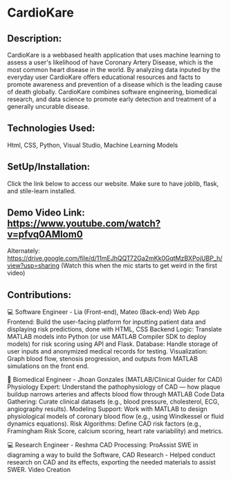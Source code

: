 # CardioKare
## Description:
CardioKare is a webbased health application that uses machine learning to assess a user's likelihood of have Coronary Artery Disease, which is the most common heart disease in the world. By analyzing data inputed by the everyday user CardioKare offers educational resources and facts to promote awareness and prevention of a disease which is the leading cause of death globally. CardioKare combines software engineering, biomedical research, and data science to promote early detection and treatment of a generally uncurable disease.
## Technologies Used:
Html, CSS, Python, Visual Studio, Machine Learning Models
## SetUp/Installation: 
Click the link below to access our website. Make sure to have joblib, flask, and stile-learn installed.
## Demo Video Link: https://www.youtube.com/watch?v=pfvq0AMIom0  
Alternately: https://drive.google.com/file/d/11mEJhQQT72Ga2mKk0GqtMzBXPojUBP_h/view?usp=sharing (Watch this when the mic starts to get weird in the first video)
## Contributions: 
💻 Software Engineer - Lia (Front-end), Mateo (Back-end) 
Web App Frontend: Build the user-facing platform for inputting patient data and displaying risk predictions, done with HTML, CSS
Backend Logic: Translate MATLAB models into Python (or use MATLAB Compiler SDK to deploy models) for risk scoring using API and Flask. 
Database: Handle storage of user inputs and anonymized medical records for testing.
Visualization: Graph blood flow, stenosis progression, and outputs from MATLAB simulations on the front end.

🧠 Biomedical Engineer - Jhoan Gonzales (MATLAB/Clinical Guider for CAD) 
Physiology Expert: Understand the pathophysiology of CAD — how plaque buildup narrows arteries and affects blood flow through MATLAB Code
Data Gathering: Curate clinical datasets (e.g., blood pressure, cholesterol, ECG, angiography results).
Modeling Support: Work with MATLAB to design physiological models of coronary blood flow (e.g., using Windkessel or fluid dynamics equations).
Risk Algorithms: Define CAD risk factors (e.g., Framingham Risk Score, calcium scoring, heart rate variability) and metrics.

💻 Research Engineer - Reshma
CAD Processing: ProAssist SWE in diagraming a way to build the Software, 
CAD Research - Helped conduct research on CAD and its effects, exporting the needed materials to assist SWER. 
Video Creation
